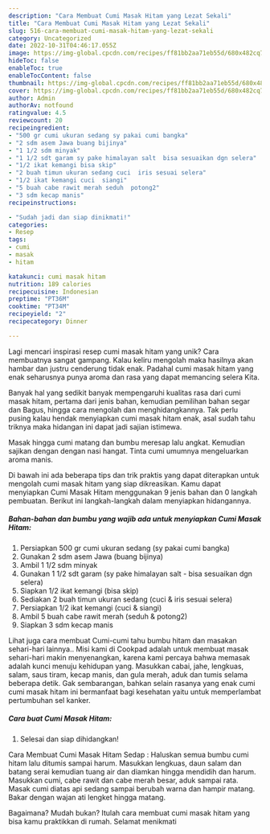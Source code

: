 ```yaml
---
description: "Cara Membuat Cumi Masak Hitam yang Lezat Sekali"
title: "Cara Membuat Cumi Masak Hitam yang Lezat Sekali"
slug: 516-cara-membuat-cumi-masak-hitam-yang-lezat-sekali
category: Uncategorized
date: 2022-10-31T04:46:17.055Z
image: https://img-global.cpcdn.com/recipes/ff81bb2aa71eb55d/680x482cq70/cumi-masak-hitam-foto-resep-utama.jpg
hideToc: false
enableToc: true
enableTocContent: false
thumbnail: https://img-global.cpcdn.com/recipes/ff81bb2aa71eb55d/680x482cq70/cumi-masak-hitam-foto-resep-utama.jpg
cover: https://img-global.cpcdn.com/recipes/ff81bb2aa71eb55d/680x482cq70/cumi-masak-hitam-foto-resep-utama.jpg
author: Admin
authorAv: notfound
ratingvalue: 4.5
reviewcount: 20
recipeingredient:
- "500 gr cumi ukuran sedang sy pakai cumi bangka"
- "2 sdm asem Jawa buang bijinya"
- "1 1/2 sdm minyak"
- "1 1/2 sdt garam sy pake himalayan salt  bisa sesuaikan dgn selera"
- "1/2 ikat kemangi bisa skip"
- "2 buah timun ukuran sedang cuci  iris sesuai selera"
- "1/2 ikat kemangi cuci  siangi"
- "5 buah cabe rawit merah seduh  potong2"
- "3 sdm kecap manis"
recipeinstructions:

- "Sudah jadi dan siap dinikmati!"
categories:
- Resep
tags:
- cumi
- masak
- hitam

katakunci: cumi masak hitam 
nutrition: 189 calories
recipecuisine: Indonesian
preptime: "PT36M"
cooktime: "PT34M"
recipeyield: "2"
recipecategory: Dinner

---
```





Lagi mencari inspirasi resep cumi masak hitam yang unik? Cara membuatnya sangat gampang. Kalau keliru mengolah maka hasilnya akan hambar dan justru cenderung tidak enak. Padahal cumi masak hitam yang enak seharusnya punya aroma dan rasa yang dapat memancing selera Kita.





Banyak hal yang sedikit banyak mempengaruhi kualitas rasa dari cumi masak hitam, pertama dari jenis bahan, kemudian pemilihan bahan segar dan Bagus, hingga cara mengolah dan menghidangkannya. Tak perlu pusing kalau hendak menyiapkan cumi masak hitam enak,      asal sudah tahu triknya maka hidangan ini dapat jadi sajian istimewa.














Masak hingga cumi matang dan bumbu meresap lalu angkat. Kemudian sajikan dengan dengan nasi hangat. Tinta cumi umumnya mengeluarkan aroma manis.






Di bawah ini ada beberapa tips dan trik praktis yang dapat diterapkan untuk mengolah cumi masak hitam yang siap dikreasikan. Kamu dapat menyiapkan Cumi Masak Hitam menggunakan 9 jenis bahan dan 0 langkah pembuatan. Berikut ini langkah-langkah dalam menyiapkan hidangannya.

<!--inarticleads1-->

##### Bahan-bahan dan bumbu yang wajib ada untuk menyiapkan Cumi Masak Hitam:

1. Persiapkan 500 gr cumi ukuran sedang (sy pakai cumi bangka)
1. Gunakan 2 sdm asem Jawa (buang bijinya)
1. Ambil 1 1/2 sdm minyak
1. Gunakan 1 1/2 sdt garam (sy pake himalayan salt - bisa sesuaikan dgn selera)
1. Siapkan 1/2 ikat kemangi (bisa skip)
1. Sediakan 2 buah timun ukuran sedang (cuci &amp; iris sesuai selera)
1. Persiapkan 1/2 ikat kemangi (cuci &amp; siangi)
1. Ambil 5 buah cabe rawit merah (seduh &amp; potong2)
1. Siapkan 3 sdm kecap manis


Lihat juga cara membuat Cumi-cumi tahu bumbu hitam dan masakan sehari-hari lainnya.. Misi kami di Cookpad adalah untuk membuat masak sehari-hari makin menyenangkan, karena kami percaya bahwa memasak adalah kunci menuju kehidupan yang. Masukkan cabai, jahe, lengkuas, salam, saus tiram, kecap manis, dan gula merah, aduk dan tumis selama beberapa detik. Gak sembarangan, bahkan selain rasanya yang enak cumi cumi masak hitam ini bermanfaat bagi kesehatan yaitu untuk memperlambat pertumbuhan sel kanker. 

<!--inarticleads2-->

##### Cara buat Cumi Masak Hitam:


1. Selesai dan siap dihidangkan!

Cara Membuat Cumi Masak Hitam Sedap : Haluskan semua bumbu cumi hitam lalu ditumis sampai harum. Masukkan lengkuas, daun salam dan batang serai kemudian tuang air dan diamkan hingga mendidih dan harum. Masukkan cumi, cabe rawit dan cabe merah besar, aduk sampai rata. Masak cumi diatas api sedang sampai berubah warna dan hampir matang. Bakar dengan wajan ati lengket hingga matang. 

Bagaimana? Mudah bukan? Itulah cara membuat cumi masak hitam yang bisa kamu praktikkan di rumah. Selamat menikmati
